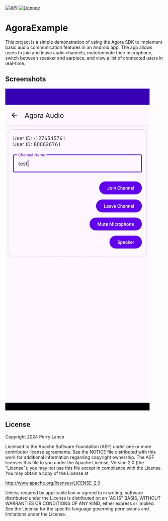 [![API](https://img.shields.io/badge/API-24%2B-brightgreen.svg?style=flat)](https://android-arsenal.com/api?level=24)
[![Licence](https://img.shields.io/badge/Licence-Apache2-blue.svg)](http://www.apache.org/licenses/LICENSE-2.0)

AgoraExample
==============

This project is a simple demonstration of using the Agora SDK to implement basic audio communication features in an Android app. The app allows users to join and leave audio channels, mute/unmute their microphone, switch between speaker and earpiece, and view a list of connected users in real-time.

Screenshots
-----------

![1](/screenshots/1.jpg)

License
-------

Copyright 2024 Perry Lance

Licensed to the Apache Software Foundation (ASF) under one or more contributor
license agreements.  See the NOTICE file distributed with this work for
additional information regarding copyright ownership.  The ASF licenses this
file to you under the Apache License, Version 2.0 (the "License"); you may not
use this file except in compliance with the License.  You may obtain a copy of
the License at

http://www.apache.org/licenses/LICENSE-2.0

Unless required by applicable law or agreed to in writing, software
distributed under the License is distributed on an "AS IS" BASIS, WITHOUT
WARRANTIES OR CONDITIONS OF ANY KIND, either express or implied.  See the
License for the specific language governing permissions and limitations under
the License.
